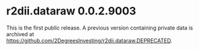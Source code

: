 # r2dii.dataraw 0.0.2.9003

This is the first public release. A previous version containing private data is archived at https://github.com/2DegreesInvesting/r2dii.dataraw.DEPRECATED.

